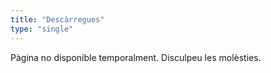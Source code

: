 ```yaml
---
title: "Descàrregues"
type: "single"
---
```

Pàgina no disponible temporalment. Disculpeu les molèsties.
